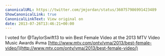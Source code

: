 ```yaml
---
canonicalURL: https://twitter.com/jmjordan/status/360757986991423489
ShowCanonicalLink: true
CanonicalLinkText: View original on
date: 2013-07-26T13:46:21+00:00
---
```

I voted for @TaylorSwift13 to win Best Female Video at the 2013 MTV Video Music Awards #vma [http://www.mtv.com/ontv/vma/2013/best-female-video/](http://www.mtv.com/ontv/vma/2013/best-female-video/)